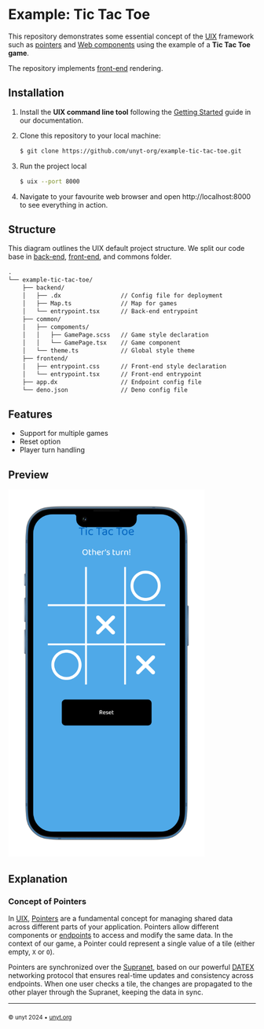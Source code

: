 # Example: Tic Tac Toe

This repository demonstrates some essential concept of the [UIX](https://uix.unyt.org) framework such as [pointers](https://unyt.org/glossary#pointer) and [Web components](https://unyt.org/glossary#web-components) using the example of a **Tic Tac Toe game**.


The repository implements [front-end](https://unyt.org/glossary#back-end) rendering.

## Installation
1. Install the **UIX command line tool** following the [Getting Started](https://docs.unyt.org/manual/uix/getting-started#the-uix-command-line-tool) guide in our documentation.

2. Clone this repository to your local machine:

	```bash
	$ git clone https://github.com/unyt-org/example-tic-tac-toe.git
	```
3. Run the project local
	```bash
	$ uix --port 8000
	```
4. Navigate to your favourite web browser and open http://localhost:8000 to see everything in action. 

## Structure
This diagram outlines the UIX default project structure.
We split our code base in [back-end](https://unyt.org/glossary#back-end), [front-end](https://unyt.org/glossary#front-end), and commons folder.
```
.
└── example-tic-tac-toe/
    ├── backend/
    │   ├── .dx                 // Config file for deployment
    │   ├── Map.ts              // Map for games
    │   └── entrypoint.tsx      // Back-end entrypoint
    ├── common/
    │   ├── compoments/
    │   │   ├── GamePage.scss   // Game style declaration
    │   │   └── GamePage.tsx    // Game component
    │   └── theme.ts            // Global style theme
    ├── frontend/
    │   ├── entrypoint.css      // Front-end style declaration
    │   └── entrypoint.tsx      // Front-end entrypoint
    ├── app.dx                  // Endpoint config file
    └── deno.json               // Deno config file
```

## Features
* Support for multiple games
* Reset option
* Player turn handling

## Preview
<img src=".github/screenshot.png" width="400">


## Explanation
### Concept of Pointers
In [UIX](https://uix.unyt.org), [Pointers](https://unyt.org/glossary#pointer) are a fundamental concept for managing shared data across different parts of your application. Pointers allow different components or [endpoints](https://unyt.org/glossary#endpoint) to access and modify the same data. In the context of our game, a Pointer could represent a single value of a tile (either empty, `X` or `O`).

Pointers are synchronized over the [Supranet](https://unyt.org/glossary#supranet), based on our powerful [DATEX](https://datex.unyt.org) networking protocol that ensures real-time updates and consistency across endpoints. When one user checks a tile, the changes are propagated to the other player through the Supranet, keeping the data in sync.

---

<sub>&copy; unyt 2024 • [unyt.org](https://unyt.org)</sub>
